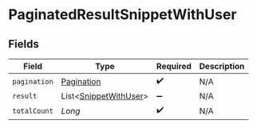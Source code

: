 # PaginatedResultSnippetWithUser


## Fields

| Field                                                           | Type                                                            | Required                                                        | Description                                                     |
| --------------------------------------------------------------- | --------------------------------------------------------------- | --------------------------------------------------------------- | --------------------------------------------------------------- |
| `pagination`                                                    | [Pagination](../../models/shared/Pagination.md)                 | :heavy_check_mark:                                              | N/A                                                             |
| `result`                                                        | List<[SnippetWithUser](../../models/shared/SnippetWithUser.md)> | :heavy_minus_sign:                                              | N/A                                                             |
| `totalCount`                                                    | *Long*                                                          | :heavy_check_mark:                                              | N/A                                                             |